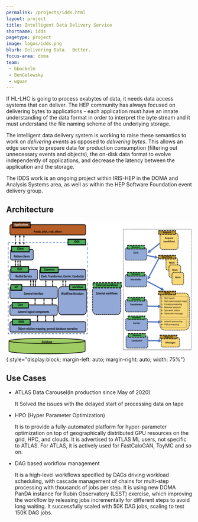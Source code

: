 ```yaml
---
permalink: /projects/idds.html
layout: project
title: Intelligent Data Delivery Service
shortname: idds
pagetype: project
image: logos/idds.png
blurb: Delivering Data.  Better.
focus-area: doma
team:
 - bbockelm
 - BenGalewsky
 - wguan
---
```


If HL-LHC is going to process exabytes of data, it needs data access systems
that can deliver.  The HEP community has always focused on delivering bytes
to applications - each application must have an innate understanding of the
data format in order to interpret the byte stream and it must understand the
file naming scheme of the underlying storage.

The intelligent data delivery system is working to raise these semantics to
work on _delivering events_ as opposed to _delivering bytes_.  This allows
an edge service to prepare data for production consumption (filtering out
unnecessary events and objects), the on-disk data format to evolve
independently of applications, and decrease the latency between the application
and the storage.

The IDDS work is an ongoing project within IRIS-HEP in the DOMA and
Analysis Systems area, as well as within the HEP Software Foundation
event delivery group.

## Architecture
![iDDS Architecture](/assets/images/idds_architecture.png){:style="display:block; margin-left: auto; margin-right: auto; width: 75%"}

## Use Cases

 * ATLAS Data Carousel(In production since May of 2020)

    It Solved the issues with the delayed start of processing data on tape

 * HPO (Hyper Parameter Optimization)

    It is to provide a fully-automated platform for hyper-parameter optimization on top of geographically distributed GPU resources on the grid, HPC, and clouds. It is advertised to ATLAS ML users, not specific to ATLAS. For ATLAS, it is actively used for FastCaloGAN, ToyMC and so on.

 * DAG based workflow management

   It is a high-level workflows specified by DAGs driving workload scheduling, with cascade management of chains for multi-step processing with thousands of jobs per step. It is using new DOMA PanDA instance for Rubin Observatory (LSST) exercise, which improving the workflow by releasing jobs incrementally for different steps to avoid long waiting. It successfully scaled with 50K DAG jobs, scaling to test 150K DAG jobs.
